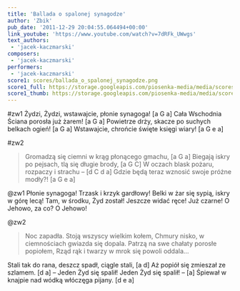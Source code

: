 ```yaml
---
title: 'Ballada o spalonej synagodze'
author: 'Zbik'
pub_date: '2011-12-29 20:04:55.064494+00:00'
link_youtube: 'https://www.youtube.com/watch?v=7dRFk_UWwgs'
text_authors:
 - 'jacek-kaczmarski'
composers:
 - 'jacek-kaczmarski'
performers:
 - 'jacek-kaczmarski'
score1: scores/ballada_o_spalonej_synagodze.png
score1_full: https://storage.googleapis.com/piosenka-media/media/scores/ballada_o_spalonej_synagodze.png
score1_thumb: https://storage.googleapis.com/piosenka-media/media/scores/ballada_o_spalonej_synagodze.png.180x0_q85_upscale.jpg
---
```


#zw1
Żydzi, Żydzi, wstawajcie, płonie synagoga! [a G a]
Cała Wschodnia Ściana porosła już żarem! [a G a]
Powietrze drży, skacze po suchych belkach ogień! [a G a]
Wstawajcie, chrońcie święte księgi wiary! [a G e a]

#zw2
>Gromadzą się ciemni w krąg płonącego gmachu, [a G a]
>Biegają iskry po pejsach, tlą się długie brody, [a G C]
>W oczach blask pożaru, rozpaczy i strachu – [d C d a]
>Gdzie będą teraz wznosić swoje próżne modły?! [a G e a]

@zw1
Płonie synagoga! Trzask i krzyk gardłowy!
Belki w żar się sypią, iskry w górę lecą!
Tam, w środku, Żyd został! Jeszcze widać ręce!
Już czarne! O Jehowo, za co? O Jehowo!

@zw2
>Noc zapadła. Stoją wszyscy wielkim kołem,
>Chmury nisko, w ciemnościach gwiazda się dopala.
>Patrzą na swe chałaty porosłe popiołem,
>Rząd rąk i twarzy w mrok się powoli oddala…

Stali tak do rana, deszcz spadł, ciągle stali, [a d]
Aż popiół się zmieszał ze szlamem. [d a]
– Jeden Żyd się spalił! Jeden Żyd się spalił! – [a]
Śpiewał w knajpie nad wódką włóczęga pijany. [d e a]